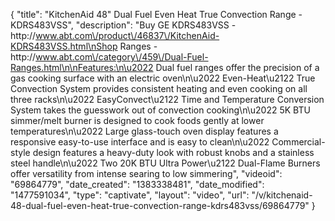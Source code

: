 {
    "title": "KitchenAid 48\" Dual Fuel Even Heat True Convection Range - KDRS483VSS",
    "description": "Buy GE KDRS483VSS - http:\/\/www.abt.com\/product\/46837\/KitchenAid-KDRS483VSS.html\nShop Ranges - http:\/\/www.abt.com\/category\/459\/Dual-Fuel-Ranges.html\n\nFeatures:\n\u2022 Dual fuel ranges offer the precision of a gas cooking surface with an electric oven\n\u2022 Even-Heat\u2122 True Convection System provides consistent heating and even cooking on all three racks\n\u2022 EasyConvect\u2122 Time and Temperature Conversion System takes the guesswork out of convection cooking\n\u2022 5K BTU simmer\/melt burner is designed to cook foods gently at lower temperatures\n\u2022 Large glass-touch oven display features a responsive easy-to-use interface and is easy to clean\n\u2022 Commercial-style design features a heavy-duty look with robust knobs and a stainless steel handle\n\u2022 Two 20K BTU Ultra Power\u2122 Dual-Flame Burners offer versatility from intense searing to low simmering",
    "videoid": "69864779",
    "date_created": "1383338481",
    "date_modified": "1477591034",
    "type": "captivate",
    "layout": "video",
    "url": "\/v\/kitchenaid-48-dual-fuel-even-heat-true-convection-range-kdrs483vss\/69864779"
}